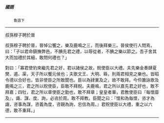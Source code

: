 

##### 國語
　　`魯語下`

* * *

叔孫穆子聘於晉

叔孫穆子聘於晉，晉悼公饗之，樂及鹿鳴之三，而後拜樂三。晉侯使行人問焉，曰：「子以君命鎮撫弊邑，不腆先君之禮，以辱從者，不腆之樂以節之。吾子舍其大而加禮於其細，敢問何禮也？」

對曰：「寡君使豹來繼先君之好，君以諸侯之故，貺使臣以大禮。夫先樂金奏肆夏樊、遏、渠，天子所以饗元侯也；夫歌文王、大明、緜，則兩君相見之樂也。皆昭令德以合好也，皆非使臣之所敢聞也。臣以為肄業及之，故不敢拜。今伶簫詠歌及鹿鳴之三，君之所以貺使臣，臣敢不拜貺。夫鹿鳴，君之所以嘉先君之好也，敢不拜嘉；四牡，君之所以章使臣之勤也，敢不拜章；皇皇者華，君教使臣曰『每懷靡及』，諏、謀、度、詢，必咨於周。敢不拜教。臣聞之曰：『懷和為每懷，咨才為諏，咨事為謀，咨義為度，咨親為詢，忠信為周。』君貺使臣以大禮，重之以六德，敢不重拜。」

* * *

